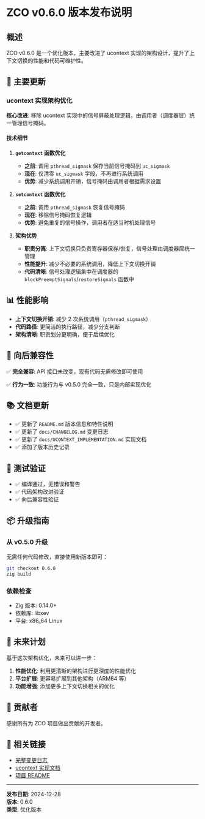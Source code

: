 # ZCO v0.6.0 版本发布说明

## 概述

ZCO v0.6.0 是一个优化版本，主要改进了 ucontext 实现的架构设计，提升了上下文切换的性能和代码可维护性。

## 🚀 主要更新

### ucontext 实现架构优化

**核心改进**: 移除 ucontext 实现中的信号屏蔽处理逻辑，由调用者（调度器层）统一管理信号掩码。

#### 技术细节

1. **`getcontext` 函数优化**
   - **之前**: 调用 `pthread_sigmask` 保存当前信号掩码到 `uc_sigmask`
   - **现在**: 仅清零 `uc_sigmask` 字段，不再进行系统调用
   - **优势**: 减少系统调用开销，信号掩码由调用者根据需求设置

2. **`setcontext` 函数优化**
   - **之前**: 调用 `pthread_sigmask` 恢复信号掩码
   - **现在**: 移除信号掩码恢复逻辑
   - **优势**: 避免重复的信号操作，调用者在适当时机处理信号

3. **架构优势**
   - **职责分离**: 上下文切换只负责寄存器保存/恢复，信号处理由调度器层统一管理
   - **性能提升**: 减少不必要的系统调用，降低上下文切换开销
   - **代码清晰**: 信号处理逻辑集中在调度器的 `blockPreemptSignals`/`restoreSignals` 函数中

## 📊 性能影响

- **上下文切换开销**: 减少 2 次系统调用（`pthread_sigmask`）
- **代码路径**: 更简洁的执行路径，减少分支判断
- **架构清晰**: 职责划分更明确，便于后续优化

## 🔄 向后兼容性

✅ **完全兼容**: API 接口未改变，现有代码无需修改即可使用

✅ **行为一致**: 功能行为与 v0.5.0 完全一致，只是内部实现优化

## 📚 文档更新

- ✅ 更新了 `README.md` 版本信息和特性说明
- ✅ 更新了 `docs/CHANGELOG.md` 变更日志
- ✅ 更新了 `docs/UCONTEXT_IMPLEMENTATION.md` 实现文档
- ✅ 添加了版本历史记录

## 🧪 测试验证

- ✅ 编译通过，无错误和警告
- ✅ 代码架构改进验证
- ✅ 向后兼容性验证

## 📦 升级指南

### 从 v0.5.0 升级

无需任何代码修改，直接使用新版本即可：

```bash
git checkout 0.6.0
zig build
```

### 依赖检查

- Zig 版本: 0.14.0+
- 依赖库: libxev
- 平台: x86_64 Linux

## 🔮 未来计划

基于这次架构优化，未来可以进一步：

1. **性能优化**: 利用更清晰的架构进行更深度的性能优化
2. **平台扩展**: 更容易扩展到其他架构（ARM64 等）
3. **功能增强**: 添加更多上下文切换相关的优化

## 📝 贡献者

感谢所有为 ZCO 项目做出贡献的开发者。

## 🔗 相关链接

- [完整变更日志](../CHANGELOG.md)
- [ucontext 实现文档](./UCONTEXT_IMPLEMENTATION.md)
- [项目 README](../README.md)

---

**发布日期**: 2024-12-28  
**版本**: 0.6.0  
**类型**: 优化版本

